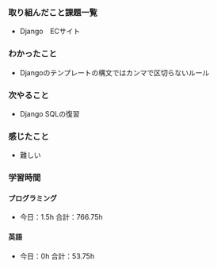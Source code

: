 ### 取り組んだこと課題一覧
- Django　ECサイト
### わかったこと
- Djangoのテンプレートの構文ではカンマで区切らないルール
### 次やること
- Django  SQLの復習
### 感じたこと
- 難しい
### 学習時間
#### プログラミング
- 今日：1.5h 合計：766.75h
#### 英語
- 今日：0h 合計：53.75h